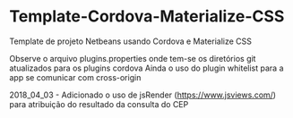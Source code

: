 # Template-Cordova-Materialize-CSS
Template de projeto Netbeans usando Cordova e Materialize CSS

Observe o arquivo plugins.properties onde tem-se os diretórios git atualizados para os plugins cordova
Ainda o uso do plugin whitelist para a app se comunicar com cross-origin

2018_04_03 - Adicionado o uso de jsRender (https://www.jsviews.com/) para atribuição do resultado da consulta do CEP
